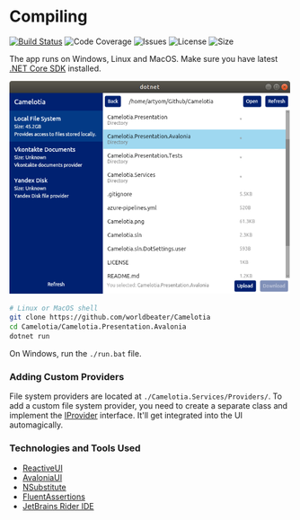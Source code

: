# Compiling

[![Build Status](https://worldbeater.visualstudio.com/Camelotia/_apis/build/status/Camelotia-CI)](https://worldbeater.visualstudio.com/Camelotia/_build/latest?definitionId=1)
![Code Coverage](https://img.shields.io/azure-devops/coverage/worldbeater/Camelotia/1.svg) ![Issues](https://img.shields.io/github/issues/worldbeater/camelotia.svg) ![License](https://img.shields.io/github/license/worldbeater/camelotia.svg) ![Size](https://img.shields.io/github/repo-size/worldbeater/camelotia.svg)

The app runs on Windows, Linux and MacOS. Make sure you have latest [.NET Core SDK](https://dot.net/) installed.

<img src="./Camelotia.png" width="500">

```sh
# Linux or MacOS shell
git clone https://github.com/worldbeater/Camelotia
cd Camelotia/Camelotia.Presentation.Avalonia
dotnet run
```

On Windows, run the `./run.bat` file.

### Adding Custom Providers

File system providers are located at `./Camelotia.Services/Providers/`. To add a custom file system provider, you need to create a separate class and implement the [IProvider](https://github.com/worldbeater/Camelotia/blob/master/Camelotia.Services/Interfaces/IProvider.cs) interface. It'll get integrated into the UI automagically.

### Technologies and Tools Used

- <a href="https://reactiveui.net/">ReactiveUI</a>
- <a href="http://github.com/avaloniaui">AvaloniaUI</a>
- <a href="https://github.com/nsubstitute/NSubstitute">NSubstitute</a>
- <a href="https://github.com/fluentassertions/fluentassertions">FluentAssertions</a>
- <a href="https://www.jetbrains.com/rider/">JetBrains Rider IDE</a>
